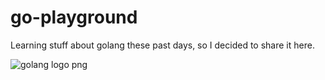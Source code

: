 # go-playground

Learning stuff about golang these past days, so I decided to share it here.




<img src="https://upload.wikimedia.org/wikipedia/commons/thumb/2/23/Golang.png/800px-Golang.png" alt="golang logo png">